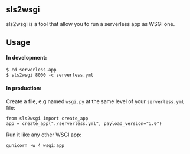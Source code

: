 sls2wsgi
--------
sls2wsgi is a tool that allow you to run a serverless app as WSGI one.

Usage
-----

#### In development:
```
$ cd serverless-app
$ sls2wsgi 8000 -c serverless.yml
```

#### In production:

Create a file, e.g named `wsgi.py` at the same level of your `serverless.yml` file:
```
from sls2wsgi import create_app
app = create_app("./serverless.yml", payload_version="1.0")
```

Run it like any other WSGI app:
```
gunicorn -w 4 wsgi:app
```
